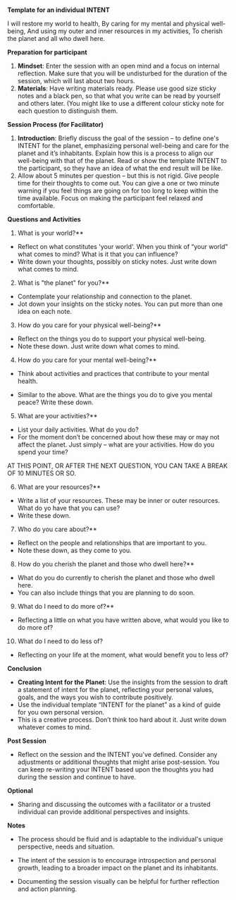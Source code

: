 <br>

**Template for an individual INTENT**

I will restore my world to health,
By caring for my mental and physical well-being,
And using my outer and inner resources in my activities,
To cherish the planet and all who dwell here.

**Preparation for participant**

1. **Mindset**: Enter the session with an open mind and a focus on internal reflection.
Make sure that you will be undisturbed for the duration of the session, which will last
about two hours.
2. **Materials**: Have writing materials ready. Please use good size sticky notes and a
black pen, so that what you write can be read by yourself and others later. (You might
like to use a different colour sticky note for each question to distinguish them.

**Session Process (for Facilitator)**

1. **Introduction**: Briefly discuss the goal of the session – to define one's INTENT for
the planet, emphasizing personal well-being and care for the planet and it’s inhabitants.
Explain how this is a process to align our well-being with that of the planet. Read or
show the template INTENT to the participant, so they have an idea of what the end result
will be like.
2. Allow about 5 minutes per question – but this is not rigid. Give people time for their
thoughts to come out. You can give a one or two minute warning if you feel things are
going on for too long to keep within the time available. Focus on making the participant
feel relaxed and comfortable.

**Questions and Activities**

1. What is your world?**
- Reflect on what constitutes 'your world'. When you think of “your world” what comes
to mind? What is it that you can influence?
- Write down your thoughts, possibly on sticky notes. Just write down what comes to
mind.
2. What is "the planet" for you?**
- Contemplate your relationship and connection to the planet.
- Jot down your insights on the sticky notes. You can put more than one idea on each
note.
3. How do you care for your physical well-being?**
- Reflect on the things you do to support your physical well-being.
- Note these down. Just write down what comes to mind.
4. How do you care for your mental well-being?**
- Think about activities and practices that contribute to your mental health.


- Similar to the above. What are the things you do to give you mental peace? Write
these down.
5. What are your activities?**
- List your daily activities. What do you do?
- For the moment don’t be concerned about how these may or may not affect the
planet. Just simply – what are your activities. How do you spend your time?

AT THIS POINT, OR AFTER THE NEXT QUESTION, YOU CAN TAKE A BREAK OF 10
MINUTES OR SO.

6. What are your resources?**
- Write a list of your resources. These may be inner or outer resources. What do yo
have that you can use?
- Write these down.
7. Who do you care about?**
- Reflect on the people and relationships that are important to you.
- Note these down, as they come to you.
8. How do you cherish the planet and those who dwell here?**
- What do you do currently to cherish the planet and those who dwell here.
- You can also include things that you are planning to do soon.
9. What do I need to do more of?**
- Reflecting a little on what you have written above, what would you like to do more of?
10. What do I need to do less of?
- Reflecting on your life at the moment, what would benefit you to less of?

**Conclusion**

- **Creating Intent for the Planet**: Use the insights from the session to draft a statement
of intent for the planet, reflecting your personal values, goals, and the ways you wish to
contribute positively.
- Use the individual template “INTENT for the planet” as a kind of guide for you own
personal version.
- This is a creative process. Don’t think too hard about it. Just write down whatever
comes to mind.

**Post Session**

- Reflect on the session and the INTENT you've defined. Consider any adjustments or
additional thoughts that might arise post-session. You can keep re-writing your INTENT
based upon the thoughts you had during the session and continue to have.

**Optional**

- Sharing and discussing the outcomes with a facilitator or a trusted individual can
provide additional perspectives and insights.

**Notes**

- The process should be fluid and is adaptable to the individual's unique perspective,
needs and situation.


- The intent of the session is to encourage introspection and personal growth, leading to
a broader impact on the planet and its inhabitants.
- Documenting the session visually can be helpful for further reflection and action
planning.

<br>